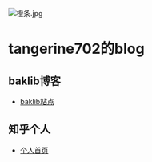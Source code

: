 ![橙条.jpg](https://i.loli.net/2020/09/09/WjhRJnru6L4ez29.jpg)
# **tangerine702的blog**
## baklib博客
 - [baklib站点](https://tchica.baklib.com/)
 ## 知乎个人
 - [个人首页](https://www.zhihu.com/people/llsuinaiguo)
